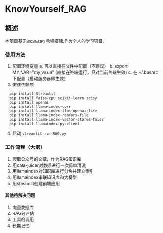 # KnowYourself_RAG
## 概述
本项目基于[wow-rag](https://github.com/datawhalechina/wow-rag/tree/main/docs) 教程搭建,作为个人的学习项目。
### 使用方法
1. 配置环境变量
   a. 可以直接在文件中配置（不建议）
   b. export MY_VAR="my_value" (直接在终端运行，只对当前终端生效)
   c. 在 ~/.bashrc下配置（启动服务器即生效）
2. 安装依赖项
```
  pip install Streamlit
  pip install faiss-cpu scikit-learn scipy 
  pip install openai
  pip install llama-index-core 
  pip install llama-index-llms-openai-like 
  pip install llama-index-readers-file 
  pip install llama-index-vector-stores-faiss 
  pip install llamaindex-py-client
```
4. 启动
`streamlit run RAG.py`
### 工作流程（大纲）
1. 爬取公众号的文章，作为RAG知识库
2. 用data-juicer对数据进行一次简单清洗
3. 用llamaindex对知识库进行分块并建立索引
4. 用llamaindex串联知识库和大模型
5. 用streamlit创建前端应用
#### 其他待解决问题
1. 向量数据库
2. RAG的评估
3. 工具的调用
4. 长期记忆

